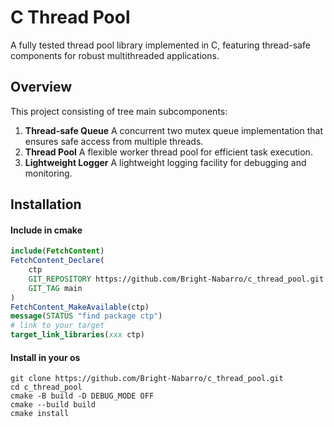 # C Thread Pool
A fully tested thread pool library implemented in C, featuring thread-safe components for robust multithreaded applications.

## Overview
This project consisting of tree main subcomponents:
1. **Thread-safe Queue** A concurrent two mutex queue implementation 
    that ensures safe access from multiple threads.
2. **Thread Pool** A flexible worker thread pool for efficient task execution.
3. **Lightweight Logger** A lightweight logging facility for debugging and monitoring.

## Installation
#### Include in cmake
```cmake
include(FetchContent)
FetchContent_Declare(
	ctp
	GIT_REPOSITORY https://github.com/Bright-Nabarro/c_thread_pool.git
	GIT_TAG main
)
FetchContent_MakeAvailable(ctp)
message(STATUS "find package ctp")
# link to your target 
target_link_libraries(xxx ctp)
```

#### Install in your os
```shell
git clone https://github.com/Bright-Nabarro/c_thread_pool.git
cd c_thread_pool
cmake -B build -D DEBUG_MODE OFF
cmake --build build
cmake install
```


